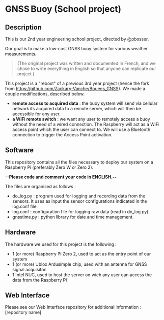 # GNSS Buoy (School project)

## Description
This is our 2nd year engineering school project, directed by @pbosser.

Our goal is to make a low-cost GNSS buoy system for various weather measurements.
>(The original project was written and documented in French, and we chose to write everything in English so that anyone can replicate our project.)

This project is a "reboot" of a previous 3rd year project (hence the fork from https://github.com/Zackary-Vanche/Bouees_GNSS). We made a couple modifications, described below.
- __remote access to acquired data__ : the buoy system will send via cellular network its acquired data to a remote server, which will then be accessible for any user.
- __a WiFi remote switch__ : we want any user to remotely access a buoy without the need of a wired connection. The Raspberry will act as a WiFi access point which the user can connect to. We will use a Bluetooth connection to trigger the Access Point activation.



## Software
This repository contains all the files necessary to deploy our system on a Raspberry Pi (preferably Zero W or Zero 2).

__--Please code and comment your code in ENGLISH.--__

The files are organised as follows :
  - do_log.py : program used for logging and recording data from the sensors. It uses as input the sensor configurations indicated in the log.conf file.
  - log.conf : configuration file for logging raw data (read in do_log.py).
  - gnsstime.py : python library for date and time management.

## Hardware
The hardware we used for this project is the following :

  - 1 (or more) Raspberry Pi Zero 2, used to act as the entry point of our system
  - 1 (or more) Ublox Ardusimple chip, used with an antenna for GNSS signal acquisiton
  - 1 Intel NUC, used to host the server on wich any user can access the data from the Raspberry Pi

## Web Interface
Please see our Web Interface repository for additional information : [repository name]
